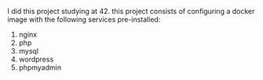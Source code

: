 I did this project studying at 42. this project consists of configuring a docker image with the following services pre-installed:

1. nginx
2. php
3. mysql
4. wordpress
5. phpmyadmin
